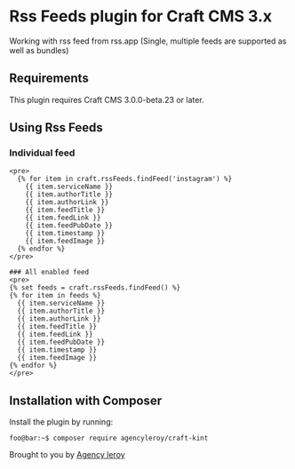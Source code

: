 # Rss Feeds plugin for Craft CMS 3.x

Working with rss feed from rss.app
(Single, multiple feeds are supported as well as bundles)

## Requirements

This plugin requires Craft CMS 3.0.0-beta.23 or later.

## Using Rss Feeds


### Individual feed
```twig
<pre>
  {% for item in craft.rssFeeds.findFeed('instagram') %}
    {{ item.serviceName }}
    {{ item.authorTitle }}
    {{ item.authorLink }}
    {{ item.feedTitle }}
    {{ item.feedLink }}
    {{ item.feedPubDate }}
    {{ item.timestamp }}
    {{ item.feedImage }}
  {% endfor %}
</pre>

### All enabled feed
<pre>
{% set feeds = craft.rssFeeds.findFeed() %}
{% for item in feeds %}
  {{ item.serviceName }}
  {{ item.authorTitle }}
  {{ item.authorLink }}
  {{ item.feedTitle }}
  {{ item.feedLink }}
  {{ item.feedPubDate }}
  {{ item.timestamp }}
  {{ item.feedImage }}
{% endfor %}
</pre>
```

## Installation with Composer

Install the plugin by running:

```console
foo@bar:~$ composer require agencyleroy/craft-kint
```

Brought to you by [Agency leroy](https://agencyleroy.com)
